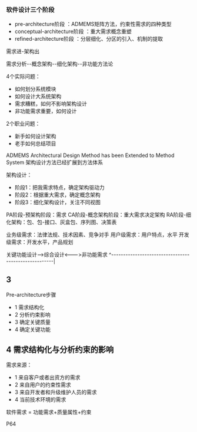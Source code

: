 >

## 

### 软件设计三个阶段

- pre-architecture阶段 ：ADMEMS矩阵方法，约束性需求的四种类型
- conceptual-architecture阶段 ：重大需求概念重塑
- refined-architecture阶段 ：分层细化、分区的引入、机制的提取

需求进-架构出

需求分析--概念架构--细化架构--非功能方法论

4个实际问题：

- 如何划分系统模块
- 如何设计大系统架构
- 需求糟糕，如何不影响架构设计
- 非功能需求重要，如何设计

2个职业问题：
- 新手如何设计架构
- 老手如何总结项目

ADMEMS Architectural Design Method has been Extended to Method System 架构设计方法已经扩展到方法体系

架构设计：

- 阶段1：把我需求特点，确定架构驱动力
- 阶段2：根据重大需求，确定概念架构
- 阶段3：细化架构设计，关注不同视图

PA阶段-预架构阶段：需求
CA阶段-概念架构阶段：重大需求决定架构
RA阶段-细化架构：包、包-接口、灰盒包、序列图、决策表

业务级需求：法律法规、技术因素、竞争对手
用户级需求：用户特点，水平
开发级需求：开发水平，产品规划

关键功能设计-->综合设计<--->非功能需求
        ^-----------------------------------------------------|

## 3

Pre-architecture步骤

- 1 需求结构化
- 2 分析约束影响
- 3 确定关键质量
- 4 确定关键功能

## 4 需求结构化与分析约束的影响

需求来源：

- 1 来自客户或者出资方的需求
- 2 来自用户的约束性需求
- 3 来自开发者和升级维护人员的需求
- 4 当前技术环境的需求

软件需求 = 功能需求+质量属性+约束

P64

